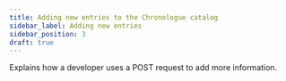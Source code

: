 ```yaml
---
title: Adding new entries to the Chronologue catalog
sidebar_label: Adding new entries
sidebar_position: 3
draft: true
---
```


Explains how a developer uses a POST request to add more information.
